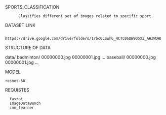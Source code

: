 SPORTS_CLASSIFICATION

          Classifies different set of images related to specific sport.
	  
DATASET LINK

          https://drive.google.com/drive/folders/1rbc0LSwhG_4CTC06DW9Q5XZ_AHZWDHLl
	  
STRUCTURE OF DATA

data/
	badminton/
			00000000.jpg
			00000001.jpg
			...
	baseball/
      00000000.jpg
      00000001.jpg
      ...
      
MODEL

	resnet-50
      
REQUISTES
      
      fastai
      ImageDataBunch
      cnn_learner
      
          
